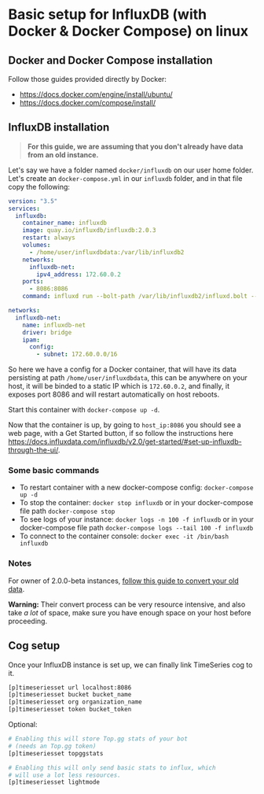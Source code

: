 # Basic setup for InfluxDB (with Docker & Docker Compose) on linux

## Docker and Docker Compose installation

Follow those guides provided directly by Docker:

- <https://docs.docker.com/engine/install/ubuntu/>
- <https://docs.docker.com/compose/install/>

## InfluxDB installation

> **For this guide, we are assuming that you don't already have data from an old instance.**

Let's say we have a folder named `docker/influxdb` on our user home folder.
Let's create an `docker-compose.yml` in our `influxdb` folder, and in that file copy the following:

```yml
version: "3.5"
services:
  influxdb:
    container_name: influxdb
    image: quay.io/influxdb/influxdb:2.0.3
    restart: always
    volumes:
      - /home/user/influxdbdata:/var/lib/influxdb2
    networks:
      influxdb-net:
        ipv4_address: 172.60.0.2
    ports:
      - 8086:8086
    command: influxd run --bolt-path /var/lib/influxdb2/influxd.bolt --engine-path /var/lib/influxdb2/engine --store bolt

networks:
  influxdb-net:
    name: influxdb-net
    driver: bridge
    ipam:
      config:
        - subnet: 172.60.0.0/16
```

So here we have a config for a Docker container, that will have its data persisting at path `/home/user/influxdbdata`, this can be anywhere on your host, it will be binded to a static IP which is `172.60.0.2`, and finally, it exposes port 8086 and will restart automatically on host reboots.

Start this container with `docker-compose up -d`.

Now that the container is up, by going to `host_ip:8086` you should see a web page, with a Get Started button, if so follow the instructions here <https://docs.influxdata.com/influxdb/v2.0/get-started/#set-up-influxdb-through-the-ui/>.

### Some basic commands

- To restart container with a new docker-compose config: `docker-compose up -d`
- To stop the container: `docker stop influxdb` or in your docker-compose file path `docker-compose stop`
- To see logs of your instance: `docker logs -n 100 -f influxdb` or in your docker-compose file path `docker-compose logs --tail 100 -f influxdb`
- To connect to the container console: `docker exec -it /bin/bash influxdb`

### Notes

For owner of 2.0.0-beta instances, [follow this guide to convert your old data](https://docs.influxdata.com/influxdb/v2.0/upgrade/v2-beta-to-v2).

**Warning:** Their convert process can be very resource intensive, and also take *a lot* of space, make sure you have enough space on your host before proceeding.

## Cog setup

Once your InfluxDB instance is set up, we can finally link TimeSeries cog to it.

```bash
[p]timeseriesset url localhost:8086
[p]timeseriesset bucket bucket_name
[p]timeseriesset org organization_name
[p]timeseriesset token bucket_token
```

Optional:

```bash
# Enabling this will store Top.gg stats of your bot
# (needs an Top.gg token)
[p]timeseriesset topggstats

# Enabling this will only send basic stats to influx, which
# will use a lot less resources.
[p]timeseriesset lightmode
```
